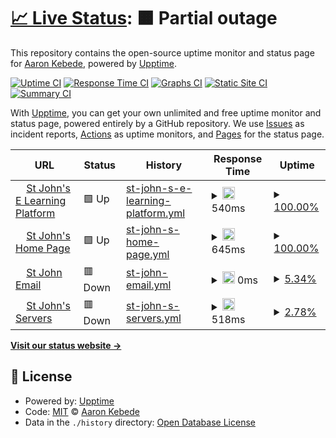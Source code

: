 # [📈 Live Status](https://sys.stjohn.edu.et): <!--live status--> **🟧 Partial outage**

This repository contains the open-source uptime monitor and status page for [Aaron Kebede](www.kebede.org), powered by [Upptime](https://github.com/upptime/upptime).

[![Uptime CI](https://github.com/aaronkebede/s/workflows/Uptime%20CI/badge.svg)](https://github.com/aaronkebede/s/actions?query=workflow%3A%22Uptime+CI%22)
[![Response Time CI](https://github.com/aaronkebede/s/workflows/Response%20Time%20CI/badge.svg)](https://github.com/aaronkebede/s/actions?query=workflow%3A%22Response+Time+CI%22)
[![Graphs CI](https://github.com/aaronkebede/s/workflows/Graphs%20CI/badge.svg)](https://github.com/aaronkebede/s/actions?query=workflow%3A%22Graphs+CI%22)
[![Static Site CI](https://github.com/aaronkebede/s/workflows/Static%20Site%20CI/badge.svg)](https://github.com/aaronkebede/s/actions?query=workflow%3A%22Static+Site+CI%22)
[![Summary CI](https://github.com/aaronkebede/s/workflows/Summary%20CI/badge.svg)](https://github.com/aaronkebede/s/actions?query=workflow%3A%22Summary+CI%22)

With [Upptime](https://upptime.js.org), you can get your own unlimited and free uptime monitor and status page, powered entirely by a GitHub repository. We use [Issues](https://github.com/aaronkebede/s/issues) as incident reports, [Actions](https://github.com/aaronkebede/s/actions) as uptime monitors, and [Pages](https://sys.stjohn.edu.et) for the status page.

<!--start: status pages-->
<!-- This summary is generated by Upptime (https://github.com/upptime/upptime) -->
<!-- Do not edit this manually, your changes will be overwritten -->
<!-- prettier-ignore -->
| URL | Status | History | Response Time | Uptime |
| --- | ------ | ------- | ------------- | ------ |
| <img alt="" src="https://icons.duckduckgo.com/ip3/learn.stjohn.edu.et.ico" height="13"> [St John's E Learning Platform](https://learn.stjohn.edu.et) | 🟩 Up | [st-john-s-e-learning-platform.yml](https://github.com/aaronkebede/sj-status/commits/HEAD/history/st-john-s-e-learning-platform.yml) | <details><summary><img alt="Response time graph" src="./graphs/st-john-s-e-learning-platform/response-time-week.png" height="20"> 540ms</summary><br><a href="https://sys.stjohn.edu.et/history/st-john-s-e-learning-platform"><img alt="Response time 540" src="https://img.shields.io/endpoint?url=https%3A%2F%2Fraw.githubusercontent.com%2Faaronkebede%2Fsj-status%2FHEAD%2Fapi%2Fst-john-s-e-learning-platform%2Fresponse-time.json"></a><br><a href="https://sys.stjohn.edu.et/history/st-john-s-e-learning-platform"><img alt="24-hour response time 540" src="https://img.shields.io/endpoint?url=https%3A%2F%2Fraw.githubusercontent.com%2Faaronkebede%2Fsj-status%2FHEAD%2Fapi%2Fst-john-s-e-learning-platform%2Fresponse-time-day.json"></a><br><a href="https://sys.stjohn.edu.et/history/st-john-s-e-learning-platform"><img alt="7-day response time 540" src="https://img.shields.io/endpoint?url=https%3A%2F%2Fraw.githubusercontent.com%2Faaronkebede%2Fsj-status%2FHEAD%2Fapi%2Fst-john-s-e-learning-platform%2Fresponse-time-week.json"></a><br><a href="https://sys.stjohn.edu.et/history/st-john-s-e-learning-platform"><img alt="30-day response time 540" src="https://img.shields.io/endpoint?url=https%3A%2F%2Fraw.githubusercontent.com%2Faaronkebede%2Fsj-status%2FHEAD%2Fapi%2Fst-john-s-e-learning-platform%2Fresponse-time-month.json"></a><br><a href="https://sys.stjohn.edu.et/history/st-john-s-e-learning-platform"><img alt="1-year response time 540" src="https://img.shields.io/endpoint?url=https%3A%2F%2Fraw.githubusercontent.com%2Faaronkebede%2Fsj-status%2FHEAD%2Fapi%2Fst-john-s-e-learning-platform%2Fresponse-time-year.json"></a></details> | <details><summary><a href="https://sys.stjohn.edu.et/history/st-john-s-e-learning-platform">100.00%</a></summary><a href="https://sys.stjohn.edu.et/history/st-john-s-e-learning-platform"><img alt="All-time uptime 100.00%" src="https://img.shields.io/endpoint?url=https%3A%2F%2Fraw.githubusercontent.com%2Faaronkebede%2Fsj-status%2FHEAD%2Fapi%2Fst-john-s-e-learning-platform%2Fuptime.json"></a><br><a href="https://sys.stjohn.edu.et/history/st-john-s-e-learning-platform"><img alt="24-hour uptime 100.00%" src="https://img.shields.io/endpoint?url=https%3A%2F%2Fraw.githubusercontent.com%2Faaronkebede%2Fsj-status%2FHEAD%2Fapi%2Fst-john-s-e-learning-platform%2Fuptime-day.json"></a><br><a href="https://sys.stjohn.edu.et/history/st-john-s-e-learning-platform"><img alt="7-day uptime 100.00%" src="https://img.shields.io/endpoint?url=https%3A%2F%2Fraw.githubusercontent.com%2Faaronkebede%2Fsj-status%2FHEAD%2Fapi%2Fst-john-s-e-learning-platform%2Fuptime-week.json"></a><br><a href="https://sys.stjohn.edu.et/history/st-john-s-e-learning-platform"><img alt="30-day uptime 100.00%" src="https://img.shields.io/endpoint?url=https%3A%2F%2Fraw.githubusercontent.com%2Faaronkebede%2Fsj-status%2FHEAD%2Fapi%2Fst-john-s-e-learning-platform%2Fuptime-month.json"></a><br><a href="https://sys.stjohn.edu.et/history/st-john-s-e-learning-platform"><img alt="1-year uptime 100.00%" src="https://img.shields.io/endpoint?url=https%3A%2F%2Fraw.githubusercontent.com%2Faaronkebede%2Fsj-status%2FHEAD%2Fapi%2Fst-john-s-e-learning-platform%2Fuptime-year.json"></a></details>
| <img alt="" src="https://icons.duckduckgo.com/ip3/stjohn.edu.et.ico" height="13"> [St John's Home Page](https://stjohn.edu.et) | 🟩 Up | [st-john-s-home-page.yml](https://github.com/aaronkebede/sj-status/commits/HEAD/history/st-john-s-home-page.yml) | <details><summary><img alt="Response time graph" src="./graphs/st-john-s-home-page/response-time-week.png" height="20"> 645ms</summary><br><a href="https://sys.stjohn.edu.et/history/st-john-s-home-page"><img alt="Response time 645" src="https://img.shields.io/endpoint?url=https%3A%2F%2Fraw.githubusercontent.com%2Faaronkebede%2Fsj-status%2FHEAD%2Fapi%2Fst-john-s-home-page%2Fresponse-time.json"></a><br><a href="https://sys.stjohn.edu.et/history/st-john-s-home-page"><img alt="24-hour response time 645" src="https://img.shields.io/endpoint?url=https%3A%2F%2Fraw.githubusercontent.com%2Faaronkebede%2Fsj-status%2FHEAD%2Fapi%2Fst-john-s-home-page%2Fresponse-time-day.json"></a><br><a href="https://sys.stjohn.edu.et/history/st-john-s-home-page"><img alt="7-day response time 645" src="https://img.shields.io/endpoint?url=https%3A%2F%2Fraw.githubusercontent.com%2Faaronkebede%2Fsj-status%2FHEAD%2Fapi%2Fst-john-s-home-page%2Fresponse-time-week.json"></a><br><a href="https://sys.stjohn.edu.et/history/st-john-s-home-page"><img alt="30-day response time 645" src="https://img.shields.io/endpoint?url=https%3A%2F%2Fraw.githubusercontent.com%2Faaronkebede%2Fsj-status%2FHEAD%2Fapi%2Fst-john-s-home-page%2Fresponse-time-month.json"></a><br><a href="https://sys.stjohn.edu.et/history/st-john-s-home-page"><img alt="1-year response time 645" src="https://img.shields.io/endpoint?url=https%3A%2F%2Fraw.githubusercontent.com%2Faaronkebede%2Fsj-status%2FHEAD%2Fapi%2Fst-john-s-home-page%2Fresponse-time-year.json"></a></details> | <details><summary><a href="https://sys.stjohn.edu.et/history/st-john-s-home-page">100.00%</a></summary><a href="https://sys.stjohn.edu.et/history/st-john-s-home-page"><img alt="All-time uptime 100.00%" src="https://img.shields.io/endpoint?url=https%3A%2F%2Fraw.githubusercontent.com%2Faaronkebede%2Fsj-status%2FHEAD%2Fapi%2Fst-john-s-home-page%2Fuptime.json"></a><br><a href="https://sys.stjohn.edu.et/history/st-john-s-home-page"><img alt="24-hour uptime 100.00%" src="https://img.shields.io/endpoint?url=https%3A%2F%2Fraw.githubusercontent.com%2Faaronkebede%2Fsj-status%2FHEAD%2Fapi%2Fst-john-s-home-page%2Fuptime-day.json"></a><br><a href="https://sys.stjohn.edu.et/history/st-john-s-home-page"><img alt="7-day uptime 100.00%" src="https://img.shields.io/endpoint?url=https%3A%2F%2Fraw.githubusercontent.com%2Faaronkebede%2Fsj-status%2FHEAD%2Fapi%2Fst-john-s-home-page%2Fuptime-week.json"></a><br><a href="https://sys.stjohn.edu.et/history/st-john-s-home-page"><img alt="30-day uptime 100.00%" src="https://img.shields.io/endpoint?url=https%3A%2F%2Fraw.githubusercontent.com%2Faaronkebede%2Fsj-status%2FHEAD%2Fapi%2Fst-john-s-home-page%2Fuptime-month.json"></a><br><a href="https://sys.stjohn.edu.et/history/st-john-s-home-page"><img alt="1-year uptime 100.00%" src="https://img.shields.io/endpoint?url=https%3A%2F%2Fraw.githubusercontent.com%2Faaronkebede%2Fsj-status%2FHEAD%2Fapi%2Fst-john-s-home-page%2Fuptime-year.json"></a></details>
| <img alt="" src="https://icons.duckduckgo.com/ip3/mail.goole.com.ico" height="13"> [St John Email](https://mail.goole.com/a/stjohn.edu.et) | 🟥 Down | [st-john-email.yml](https://github.com/aaronkebede/sj-status/commits/HEAD/history/st-john-email.yml) | <details><summary><img alt="Response time graph" src="./graphs/st-john-email/response-time-week.png" height="20"> 0ms</summary><br><a href="https://sys.stjohn.edu.et/history/st-john-email"><img alt="Response time 0" src="https://img.shields.io/endpoint?url=https%3A%2F%2Fraw.githubusercontent.com%2Faaronkebede%2Fsj-status%2FHEAD%2Fapi%2Fst-john-email%2Fresponse-time.json"></a><br><a href="https://sys.stjohn.edu.et/history/st-john-email"><img alt="24-hour response time 0" src="https://img.shields.io/endpoint?url=https%3A%2F%2Fraw.githubusercontent.com%2Faaronkebede%2Fsj-status%2FHEAD%2Fapi%2Fst-john-email%2Fresponse-time-day.json"></a><br><a href="https://sys.stjohn.edu.et/history/st-john-email"><img alt="7-day response time 0" src="https://img.shields.io/endpoint?url=https%3A%2F%2Fraw.githubusercontent.com%2Faaronkebede%2Fsj-status%2FHEAD%2Fapi%2Fst-john-email%2Fresponse-time-week.json"></a><br><a href="https://sys.stjohn.edu.et/history/st-john-email"><img alt="30-day response time 0" src="https://img.shields.io/endpoint?url=https%3A%2F%2Fraw.githubusercontent.com%2Faaronkebede%2Fsj-status%2FHEAD%2Fapi%2Fst-john-email%2Fresponse-time-month.json"></a><br><a href="https://sys.stjohn.edu.et/history/st-john-email"><img alt="1-year response time 0" src="https://img.shields.io/endpoint?url=https%3A%2F%2Fraw.githubusercontent.com%2Faaronkebede%2Fsj-status%2FHEAD%2Fapi%2Fst-john-email%2Fresponse-time-year.json"></a></details> | <details><summary><a href="https://sys.stjohn.edu.et/history/st-john-email">5.34%</a></summary><a href="https://sys.stjohn.edu.et/history/st-john-email"><img alt="All-time uptime 5.34%" src="https://img.shields.io/endpoint?url=https%3A%2F%2Fraw.githubusercontent.com%2Faaronkebede%2Fsj-status%2FHEAD%2Fapi%2Fst-john-email%2Fuptime.json"></a><br><a href="https://sys.stjohn.edu.et/history/st-john-email"><img alt="24-hour uptime 5.34%" src="https://img.shields.io/endpoint?url=https%3A%2F%2Fraw.githubusercontent.com%2Faaronkebede%2Fsj-status%2FHEAD%2Fapi%2Fst-john-email%2Fuptime-day.json"></a><br><a href="https://sys.stjohn.edu.et/history/st-john-email"><img alt="7-day uptime 5.34%" src="https://img.shields.io/endpoint?url=https%3A%2F%2Fraw.githubusercontent.com%2Faaronkebede%2Fsj-status%2FHEAD%2Fapi%2Fst-john-email%2Fuptime-week.json"></a><br><a href="https://sys.stjohn.edu.et/history/st-john-email"><img alt="30-day uptime 5.34%" src="https://img.shields.io/endpoint?url=https%3A%2F%2Fraw.githubusercontent.com%2Faaronkebede%2Fsj-status%2FHEAD%2Fapi%2Fst-john-email%2Fuptime-month.json"></a><br><a href="https://sys.stjohn.edu.et/history/st-john-email"><img alt="1-year uptime 5.34%" src="https://img.shields.io/endpoint?url=https%3A%2F%2Fraw.githubusercontent.com%2Faaronkebede%2Fsj-status%2FHEAD%2Fapi%2Fst-john-email%2Fuptime-year.json"></a></details>
| <img alt="" src="https://icons.duckduckgo.com/ip3/home.stjohn.edu.et.ico" height="13"> [St John's Servers](https://home.stjohn.edu.et) | 🟥 Down | [st-john-s-servers.yml](https://github.com/aaronkebede/sj-status/commits/HEAD/history/st-john-s-servers.yml) | <details><summary><img alt="Response time graph" src="./graphs/st-john-s-servers/response-time-week.png" height="20"> 518ms</summary><br><a href="https://sys.stjohn.edu.et/history/st-john-s-servers"><img alt="Response time 518" src="https://img.shields.io/endpoint?url=https%3A%2F%2Fraw.githubusercontent.com%2Faaronkebede%2Fsj-status%2FHEAD%2Fapi%2Fst-john-s-servers%2Fresponse-time.json"></a><br><a href="https://sys.stjohn.edu.et/history/st-john-s-servers"><img alt="24-hour response time 518" src="https://img.shields.io/endpoint?url=https%3A%2F%2Fraw.githubusercontent.com%2Faaronkebede%2Fsj-status%2FHEAD%2Fapi%2Fst-john-s-servers%2Fresponse-time-day.json"></a><br><a href="https://sys.stjohn.edu.et/history/st-john-s-servers"><img alt="7-day response time 518" src="https://img.shields.io/endpoint?url=https%3A%2F%2Fraw.githubusercontent.com%2Faaronkebede%2Fsj-status%2FHEAD%2Fapi%2Fst-john-s-servers%2Fresponse-time-week.json"></a><br><a href="https://sys.stjohn.edu.et/history/st-john-s-servers"><img alt="30-day response time 518" src="https://img.shields.io/endpoint?url=https%3A%2F%2Fraw.githubusercontent.com%2Faaronkebede%2Fsj-status%2FHEAD%2Fapi%2Fst-john-s-servers%2Fresponse-time-month.json"></a><br><a href="https://sys.stjohn.edu.et/history/st-john-s-servers"><img alt="1-year response time 518" src="https://img.shields.io/endpoint?url=https%3A%2F%2Fraw.githubusercontent.com%2Faaronkebede%2Fsj-status%2FHEAD%2Fapi%2Fst-john-s-servers%2Fresponse-time-year.json"></a></details> | <details><summary><a href="https://sys.stjohn.edu.et/history/st-john-s-servers">2.78%</a></summary><a href="https://sys.stjohn.edu.et/history/st-john-s-servers"><img alt="All-time uptime 2.78%" src="https://img.shields.io/endpoint?url=https%3A%2F%2Fraw.githubusercontent.com%2Faaronkebede%2Fsj-status%2FHEAD%2Fapi%2Fst-john-s-servers%2Fuptime.json"></a><br><a href="https://sys.stjohn.edu.et/history/st-john-s-servers"><img alt="24-hour uptime 2.78%" src="https://img.shields.io/endpoint?url=https%3A%2F%2Fraw.githubusercontent.com%2Faaronkebede%2Fsj-status%2FHEAD%2Fapi%2Fst-john-s-servers%2Fuptime-day.json"></a><br><a href="https://sys.stjohn.edu.et/history/st-john-s-servers"><img alt="7-day uptime 2.78%" src="https://img.shields.io/endpoint?url=https%3A%2F%2Fraw.githubusercontent.com%2Faaronkebede%2Fsj-status%2FHEAD%2Fapi%2Fst-john-s-servers%2Fuptime-week.json"></a><br><a href="https://sys.stjohn.edu.et/history/st-john-s-servers"><img alt="30-day uptime 2.78%" src="https://img.shields.io/endpoint?url=https%3A%2F%2Fraw.githubusercontent.com%2Faaronkebede%2Fsj-status%2FHEAD%2Fapi%2Fst-john-s-servers%2Fuptime-month.json"></a><br><a href="https://sys.stjohn.edu.et/history/st-john-s-servers"><img alt="1-year uptime 2.78%" src="https://img.shields.io/endpoint?url=https%3A%2F%2Fraw.githubusercontent.com%2Faaronkebede%2Fsj-status%2FHEAD%2Fapi%2Fst-john-s-servers%2Fuptime-year.json"></a></details>

<!--end: status pages-->

[**Visit our status website →**](https://sys.stjohn.edu.et)

## 📄 License

- Powered by: [Upptime](https://github.com/upptime/upptime)
- Code: [MIT](./LICENSE) © [Aaron Kebede](www.kebede.org)
- Data in the `./history` directory: [Open Database License](https://opendatacommons.org/licenses/odbl/1-0/)
